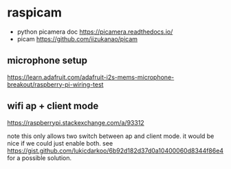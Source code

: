 # raspicam

- python picamera doc https://picamera.readthedocs.io/
- picam https://github.com/iizukanao/picam

## microphone setup

https://learn.adafruit.com/adafruit-i2s-mems-microphone-breakout/raspberry-pi-wiring-test

## wifi ap + client mode

https://raspberrypi.stackexchange.com/a/93312

note this only allows two switch between ap and client mode. it would be nice if we could just enable both. see https://gist.github.com/lukicdarkoo/6b92d182d37d0a10400060d8344f86e4 for a possible solution.
